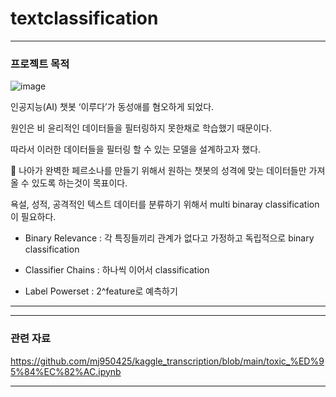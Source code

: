 # textclassification
---
### 프로젝트 목적
![image](https://user-images.githubusercontent.com/52944973/112805465-91d17800-90b0-11eb-9049-8a1d46d9e791.png)

인공지능(AI) 챗봇 ‘이루다’가 동성애를 혐오하게 되었다.

원인은 비 윤리적인 데이터들을 필터링하지 못한채로 학습했기 때문이다.

따라서 이러한 데이터들을 필터링 할 수 있는 모델을 설계하고자 했다.

👀 나아가 완벽한 페르소나를 만들기 위해서 원하는 챗봇의 성격에 맞는 데이터들만 가져올 수 있도록 하는것이 목표이다. 

욕설, 성적, 공격적인 텍스트 데이터를 분류하기 위해서 multi binaray classification이 필요하다.

*   Binary Relevance : 각 특징들끼리 관계가 없다고 가정하고 독립적으로 binary classification

*   Classifier Chains : 하나씩 이어서 classification

*   Label Powerset : 2^feature로 예측하기





---

---
### 관련 자료
https://github.com/mj950425/kaggle_transcription/blob/main/toxic_%ED%95%84%EC%82%AC.ipynb

---
